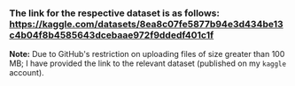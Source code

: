 ### The link for the respective dataset is as follows: https://kaggle.com/datasets/8ea8c07fe5877b94e3d434be13c4b04f8b4585643dcebaae972f9ddedf401c1f

**Note:** Due to GitHub's restriction on uploading files of size greater than 100 MB; I have provided the link to the relevant dataset (published on my `kaggle` account).
